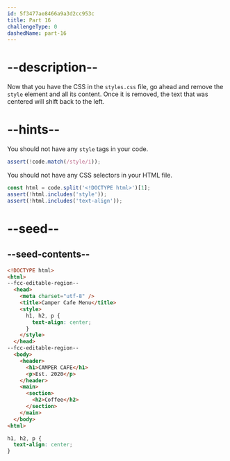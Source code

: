 ```yaml
---
id: 5f3477ae8466a9a3d2cc953c
title: Part 16
challengeType: 0
dashedName: part-16
---
```


# --description--

Now that you have the CSS in the `styles.css` file, go ahead and remove the `style` element and all its content. Once it is removed, the text that was centered will shift back to the left.

# --hints--

You should not have any `style` tags in your code.

```js
assert(!code.match(/style/i));
```

You should not have any CSS selectors in your HTML file.

```js
const html = code.split('<!DOCTYPE html>')[1];
assert(!html.includes('style'));
assert(!html.includes('text-align'));
```

# --seed--

## --seed-contents--

```html
<!DOCTYPE html>
<html>
--fcc-editable-region--
  <head>
    <meta charset="utf-8" />
    <title>Camper Cafe Menu</title>
    <style>
      h1, h2, p {
        text-align: center;
      }
    </style>
  </head>
--fcc-editable-region--
  <body>
    <header>
      <h1>CAMPER CAFE</h1>
      <p>Est. 2020</p>
    </header>
    <main>
      <section>
        <h2>Coffee</h2>
      </section>
    </main>
  </body>
<html>
```

```css
h1, h2, p {
  text-align: center;
}
```

